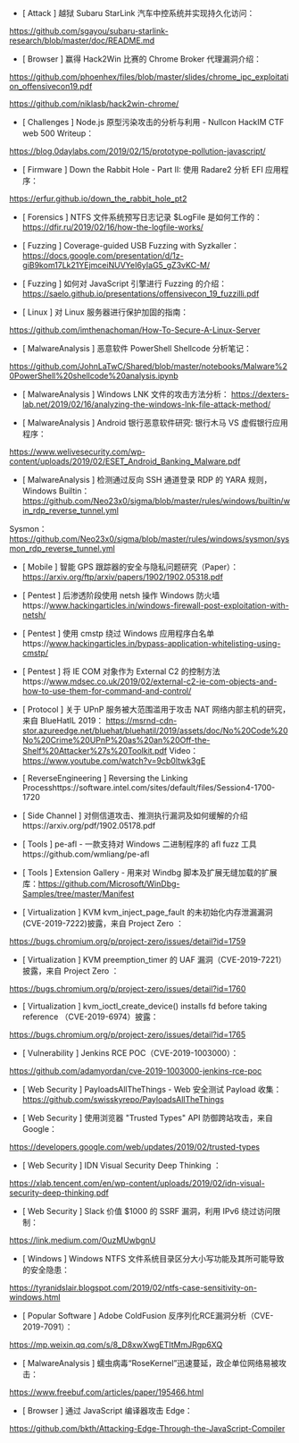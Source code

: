 * [ Attack ]  越狱 Subaru StarLink 汽车中控系统并实现持久化访问：

https://github.com/sgayou/subaru-starlink-research/blob/master/doc/README.md


* [ Browser ]  赢得 Hack2Win 比赛的 Chrome Broker 代理漏洞介绍：

https://github.com/phoenhex/files/blob/master/slides/chrome_ipc_exploitation_offensivecon19.pdf  

https://github.com/niklasb/hack2win-chrome/


* [ Challenges ]  Node.js 原型污染攻击的分析与利用 - Nullcon HackIM CTF web 500 Writeup：

https://blog.0daylabs.com/2019/02/15/prototype-pollution-javascript/



* [ Firmware ]  Down the Rabbit Hole - Part II: 使用 Radare2 分析 EFI 应用程序：

https://erfur.github.io/down_the_rabbit_hole_pt2



* [ Forensics ]  NTFS 文件系统预写日志记录 $LogFile 是如何工作的：https://dfir.ru/2019/02/16/how-the-logfile-works/



* [ Fuzzing ]  Coverage-guided USB Fuzzing with Syzkaller：https://docs.google.com/presentation/d/1z-giB9kom17Lk21YEjmceiNUVYeI6yIaG5_gZ3vKC-M/



* [ Fuzzing ]  如何对 JavaScript 引擎进行 Fuzzing 的介绍：https://saelo.github.io/presentations/offensivecon_19_fuzzilli.pdf



* [ Linux ]  对 Linux 服务器进行保护加固的指南： 

https://github.com/imthenachoman/How-To-Secure-A-Linux-Server



* [ MalwareAnalysis ]  恶意软件 PowerShell Shellcode 分析笔记：

https://github.com/JohnLaTwC/Shared/blob/master/notebooks/Malware%20PowerShell%20shellcode%20analysis.ipynb



* [ MalwareAnalysis ]  Windows LNK 文件的攻击方法分析： https://dexters-lab.net/2019/02/16/analyzing-the-windows-lnk-file-attack-method/



* [ MalwareAnalysis ]  Android 银行恶意软件研究: 银行木马 VS 虚假银行应用程序：

https://www.welivesecurity.com/wp-content/uploads/2019/02/ESET_Android_Banking_Malware.pdf



* [ MalwareAnalysis ]  检测通过反向 SSH 通道登录 RDP 的 YARA 规则，Windows Builtin：https://github.com/Neo23x0/sigma/blob/master/rules/windows/builtin/win_rdp_reverse_tunnel.yml   

Sysmon： https://github.com/Neo23x0/sigma/blob/master/rules/windows/sysmon/sysmon_rdp_reverse_tunnel.yml 



* [ Mobile ]  智能 GPS 跟踪器的安全与隐私问题研究（Paper）：https://arxiv.org/ftp/arxiv/papers/1902/1902.05318.pdf





* [ Pentest ]  后渗透阶段使用 netsh 操作 Windows 防火墙https://www.hackingarticles.in/windows-firewall-post-exploitation-with-netsh/



* [ Pentest ]  使用 cmstp 绕过 Windows 应用程序白名单https://www.hackingarticles.in/bypass-application-whitelisting-using-cmstp/



* [ Pentest ]   将 IE COM 对象作为 External C2 的控制方法https://www.mdsec.co.uk/2019/02/external-c2-ie-com-objects-and-how-to-use-them-for-command-and-control/



* [ Protocol ]  关于 UPnP 服务被大范围滥用于攻击 NAT 网络内部主机的研究，来自 BlueHatIL 2019：  https://msrnd-cdn-stor.azureedge.net/bluehat/bluehatil/2019/assets/doc/No%20Code%20No%20Crime%20UPnP%20as%20an%20Off-the-Shelf%20Attacker%27s%20Toolkit.pdf  Video：  https://www.youtube.com/watch?v=9cb0ltwk3gE



* [ ReverseEngineering ]  Reversing the Linking Processhttps://software.intel.com/sites/default/files/Session4-1700-1720



* [ Side Channel ]  对侧信道攻击、推测执行漏洞及如何缓解的介绍https://arxiv.org/pdf/1902.05178.pdf



* [ Tools ]  pe-afl  - 一款支持对 Windows 二进制程序的 afl fuzz 工具https://github.com/wmliang/pe-afl



* [ Tools ]  Extension Gallery  - 用来对 Windbg 脚本及扩展无缝加载的扩展库：https://github.com/Microsoft/WinDbg-Samples/tree/master/Manifest



* [ Virtualization ]  KVM kvm_inject_page_fault 的未初始化内存泄漏漏洞(CVE-2019-7222)披露，来自 Project Zero ： 

https://bugs.chromium.org/p/project-zero/issues/detail?id=1759



* [ Virtualization ]  KVM preemption_timer 的 UAF 漏洞（CVE-2019-7221）披露，来自 Project Zero ：

https://bugs.chromium.org/p/project-zero/issues/detail?id=1760



* [ Virtualization ]  kvm_ioctl_create_device() installs fd before taking reference （CVE-2019-6974）披露： 

https://bugs.chromium.org/p/project-zero/issues/detail?id=1765



* [ Vulnerability ]  Jenkins RCE POC（CVE-2019-1003000）：

 https://github.com/adamyordan/cve-2019-1003000-jenkins-rce-poc





* [ Web Security ]  PayloadsAllTheThings - Web 安全测试 Payload 收集：https://github.com/swisskyrepo/PayloadsAllTheThings



* [ Web Security ]  使用浏览器 "Trusted Types" API 防御跨站攻击，来自 Google：

https://developers.google.com/web/updates/2019/02/trusted-types


* [ Web Security ]  IDN Visual Security Deep Thinking ： 

https://xlab.tencent.com/en/wp-content/uploads/2019/02/idn-visual-security-deep-thinking.pdf


* [ Web Security ]  Slack 价值 $1000 的 SSRF 漏洞，利用 IPv6 绕过访问限制：

https://link.medium.com/OuzMUwbgnU



* [ Windows ]  Windows NTFS 文件系统目录区分大小写功能及其所可能导致的安全隐患：

https://tyranidslair.blogspot.com/2019/02/ntfs-case-sensitivity-on-windows.html



* [ Popular Software ]  Adobe ColdFusion 反序列化RCE漏洞分析（CVE-2019-7091）：

 https://mp.weixin.qq.com/s/8_D8xwXwgETItMmJRgp6XQ



* [ MalwareAnalysis ]  蠕虫病毒“RoseKernel”迅速蔓延，政企单位网络易被攻击：

 https://www.freebuf.com/articles/paper/195466.html



* [ Browser ]  通过 JavaScript 编译器攻击 Edge： 

https://github.com/bkth/Attacking-Edge-Through-the-JavaScript-Compiler